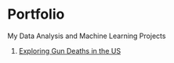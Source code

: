 # Portfolio
My Data Analysis and Machine Learning Projects

1. [Exploring Gun Deaths in the US](https://github.com/MBAdamu/Exploring-US-Gun-Deaths)
